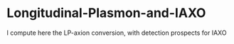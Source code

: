 # Longitudinal-Plasmon-and-IAXO
I compute here the LP-axion conversion, with detection prospects for IAXO
